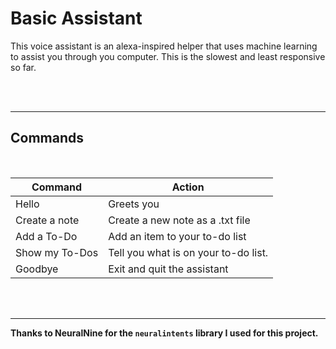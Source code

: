# Basic Assistant

This voice assistant is an alexa-inspired helper that uses machine learning to
assist you through you computer. This is the slowest and least responsive so far.

<br/>
<br/>

------------------------

## **Commands**

<br/>

| Command        | Action                               |
|----------------|--------------------------------------|
| Hello          | Greets you                           |
| Create a note  | Create a new note as a .txt file     |
| Add a To-Do    | Add an item to your to-do list       |
| Show my To-Dos | Tell you what is on your to-do list. |
| Goodbye        | Exit and quit the assistant          |


<br/>
<br/>

--------------------

**Thanks to NeuralNine for the `neuralintents` library I used for this project.**
